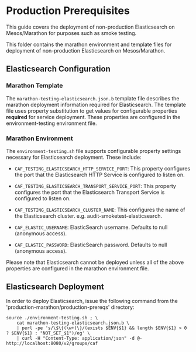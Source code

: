 # Production Prerequisites

This guide covers the deployment of non-production Elasticsearch on Mesos/Marathon for purposes such as smoke testing.

This folder contains the marathon environment and template files for deployment of non-production Elasticsearch on Mesos/Marathon.

## Elasticsearch Configuration

### Marathon Template

The `marathon-testing-elasticsearch.json.b` template file describes the marathon deployment information required for Elasticsearch. The template file uses property substitution to get values for configurable properties **required** for service deployment. These properties are configured in the environment-testing environment file.

### Marathon Environment

The `environment-testing.sh` file supports configurable property settings necessary for Elasticsearch deployment. These include:

- `CAF_TESTING_ELASTICSEARCH_HTTP_SERVICE_PORT`: This property configures the port that the Elasticsearch HTTP Service is configured to listen on.

- `CAF_TESTING_ELASTICSEARCH_TRANSPORT_SERVICE_PORT`: This property configures the port that the Elasticsearch Transport Service is configured to listen on.

- `CAF_TESTING_ELASTICSEARCH_CLUSTER_NAME`: This configures the name of the Elasticsearch cluster. e.g. audit-smoketest-elasticsearch.

- `CAF_ELASTIC_USERNAME`: ElasticSearch username. Defaults to null (anonymous access).

- `CAF_ELASTIC_PASSWORD`: ElasticSearch password. Defaults to null (anonymous access).

Please note that Elasticsearch cannot be deployed unless all of the above properties are configured in the marathon environment file.

## Elasticsearch Deployment

In order to deploy Elasticsearch, issue the following command from the 'production-marathon/production-prereqs' directory:

	source ./environment-testing.sh ; \
		cat marathon-testing-elasticsearch.json.b \
		| perl -pe 's/\$\{(\w+)\}/(exists $ENV{$1} && length $ENV{$1} > 0 ? $ENV{$1} : "NOT_SET_$1")/eg' \
		| curl -H "Content-Type: application/json" -d @- http://localhost:8080/v2/groups/caf
